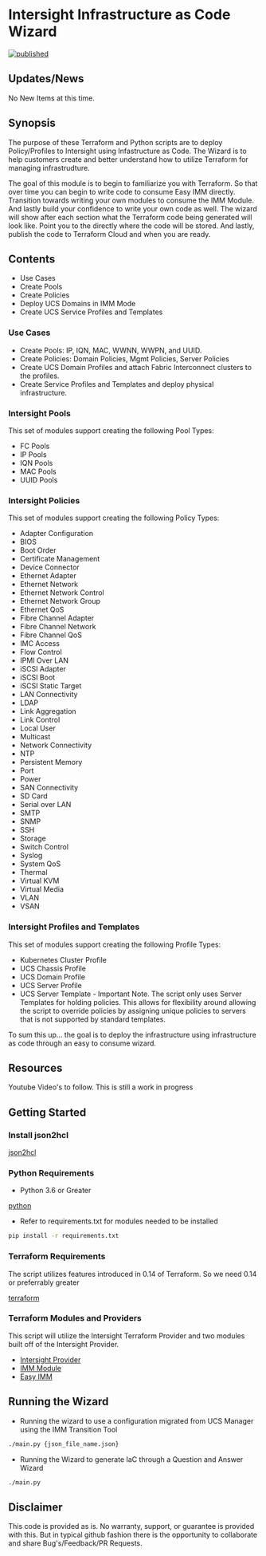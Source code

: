 # Intersight Infrastructure as Code Wizard

[![published](https://static.production.devnetcloud.com/codeexchange/assets/images/devnet-published.svg)](https://developer.cisco.com/codeexchange/github/repo/scotttyso/intersight_iac)

## Updates/News

No New Items at this time.

## Synopsis

The purpose of these Terraform and Python scripts are to deploy Policy/Profiles to Intersight using Infastructure as Code.  The Wizard is to help customers create and better understand how to utilize Terraform for managing infrastrudture.

The goal of this module is to begin to familiarize you with Terraform.  So that over time you can begin to write code to consume Easy IMM directly.  Transition towards writing your own modules to consume the IMM Module.  And lastly build your confidence to write your own code as well.  The wizard will show after each section what the Terraform code being generated will look like.  Point you to the directly where the code will be stored.  And lastly, publish the code to Terraform Cloud and when you are ready.

## Contents

- Use Cases
- Create Pools
- Create Policies
- Deploy UCS Domains in IMM Mode
- Create UCS Service Profiles and Templates

### Use Cases

- Create Pools: IP, IQN, MAC, WWNN, WWPN, and UUID.
- Create Policies: Domain Policies, Mgmt Policies, Server Policies
- Create UCS Domain Profiles and attach Fabric Interconnect clusters to the profiles.
- Create Service Profiles and Templates and deploy physical infrastructure.

### Intersight Pools

This set of modules support creating the following Pool Types:

- FC Pools
- IP Pools
- IQN Pools
- MAC Pools
- UUID Pools

### Intersight Policies

This set of modules support creating the following Policy Types:

- Adapter Configuration
- BIOS
- Boot Order
- Certificate Management
- Device Connector
- Ethernet Adapter
- Ethernet Network
- Ethernet Network Control
- Ethernet Network Group
- Ethernet QoS
- Fibre Channel Adapter
- Fibre Channel Network
- Fibre Channel QoS
- IMC Access
- Flow Control
- IPMI Over LAN
- iSCSI Adapter
- iSCSI Boot
- iSCSI Static Target
- LAN Connectivity
- LDAP
- Link Aggregation
- Link Control
- Local User
- Multicast
- Network Connectivity
- NTP
- Persistent Memory
- Port
- Power
- SAN Connectivity
- SD Card
- Serial over LAN
- SMTP
- SNMP
- SSH
- Storage
- Switch Control
- Syslog
- System QoS
- Thermal
- Virtual KVM
- Virtual Media
- VLAN
- VSAN

### Intersight Profiles and Templates

This set of modules support creating the following Profile Types:

- Kubernetes Cluster Profile
- UCS Chassis Profile
- UCS Domain Profile
- UCS Server Profile
- UCS Server Template - Important Note.  The script only uses Server Templates for holding policies.  This allows for flexibility around allowing the script to override policies by assigning unique policies to servers that is not supported by standard templates.

To sum this up... the goal is to deploy the infrastructure using infrastructure as code through an easy to consume wizard.

## Resources

Youtube Video's to follow.  This is still a work in progress

## Getting Started

### Install json2hcl

[json2hcl](https://github.com/kvz/json2hcl)

### Python Requirements

- Python 3.6 or Greater

[python](https://www.python.org/downloads/release/python-360/)

- Refer to requirements.txt for modules needed to be installed

```bash
pip install -r requirements.txt
```

### Terraform Requirements

The script utilizes features introduced in 0.14 of Terraform.  So we need 0.14 or preferrably greater

[terraform](https://www.terraform.io/downloads.html)

### Terraform Modules and Providers

This script will utilize the Intersight Terraform Provider and two modules built off of the Intersight Provider.

- [Intersight Provider](https://registry.terraform.io/providers/CiscoDevNet/intersight/latest)
- [IMM Module](https://registry.terraform.io/modules/terraform-cisco-modules/imm/intersight/latest)
- [Easy IMM](https://github.com/terraform-cisco-modules/terraform-intersight-easy-imm)

## Running the Wizard

- Running the wizard to use a configuration migrated from UCS Manager using the IMM Transition Tool

```bash
./main.py {json_file_name.json}
```

- Running the Wizard to generate IaC through a Question and Answer Wizard

```bash
./main.py
```

## Disclaimer

This code is provided as is.  No warranty, support, or guarantee is provided with this.  But in typical github fashion there is the opportunity to collaborate and share Bug's/Feedback/PR Requests.
